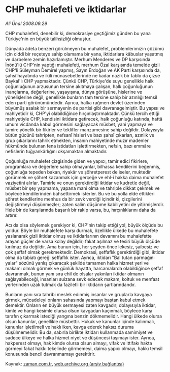 # CHP muhalefeti ve iktidarlar

*Ali Ünal 2008.09.29*

<td class="columnist-detail">
<p>CHP muhalefeti, denebilir ki, demokrasiye geçtiğimiz günden bu yana Türkiye'nin en büyük talihsizliği olmuştur.</p>
<p>
<div id="haberMetinDiv">
<p> Dünyada âdeta benzeri görülmeyen bu muhalefet, problemlerimizin çözümü için ciddi bir reçeteye sahip olamama bir yana, iktidarlara kâbuslar yaşatmış ve darbelere zemin hazırlamıştır. Merhum Menderes ve DP karşısında İnönü'lü CHP'nin yaptığı muhalefeti, merhum Özal karşısında temelde gizli CHP'li Süleyman Demirel yapmış, Sayın Erdoğan ve AK Parti karşısında da, şahsî hayatında ve ikili münasebetlerinde ne kadar nazik bir tablo da çizse Baykal'lı CHP yapmaktadır. Çünkü CHP, Türkiye'de suyu genellikle halk çoğunluğunun arzusunun tersine akıtmaya çalışan, halk çoğunluğunun inançlarına, değerlerine, yaşayışına, dünya görüşüne, hislerine ve yönelişlerine değil, genellikle bunların tam tersine sahip bir azınlığı temsil eden parti görünümündedir. Ayrıca, halka rağmen devlet üzerinden büyümüş asalak bir sermayenin de partisi gibi davranagelmiştir. Bu yapısı ve mahiyetidir ki, CHP'yi olabildiğince hırçınlaştırmaktadır. Çünkü tercih ettiği mahiyetiyle CHP, kendisini iktidara getirecek, halk çoğunluğu katında, hattâ umum vicdanda kabul görmesini sağlayacak müsbet, yani yapmaya ve tamire yönelik bir fikirler ve teklifler manzumesine sahip değildir. Dolayısıyla bütün gücünü tahripten, nefsanî hisleri ve bazı şahsî çıkarları, azınlık ve grup çıkarlarını tahrik etmekten, insanın mahiyetinde muzır madenler hükmünde bulunan fena istidatları işlettirmekten, nefsin, bazı emmâre nefislerin tuğyankârlığını okşamaktan almaktadır.
<p>Çoğunluğa muhalefet çizgisinde giden ve yapıcı, tamir edici fikirlere, programlara ve değerlere sahip olmayanlar, bilhassa kendilerini beğenmiş, çoğunluğa tepeden bakan, riyakâr ve şöhretperest de iseler, muktedir görünmek ve şöhret kazanmak için gerçeğe ve ehl-i hakka daima muhalefet vaziyetini alırlar. Tamirle ve onun gerektirdiği iktidar ve kudretle değil, müsbet bir şey yapmama, yapana mani olma ve tahriple dikkat çekmek ve böylece kendilerinden bahsettirmek isterler. Bu ve bu yolla elde ettikleri şöhret kendilerine menhus da bir zevk verdiği içindir ki, çizgilerini değiştirmeyi düşünmezler; zaten salim düşünme kabiliyetini de yitirmişlerdir. Hele bir de karşılarında başarılı bir rakip varsa, bu, hırçınlıklarını daha da artırır.
<p>Acı da olsa söylemek gerekiyor ki, CHP'nin takip ettiği yol, büyük ölçüde bu yoldur. Böyle bir muhalefete karşı durmak, özellikle ülkede bu muhalefete yaslanarak gizli iktidar olmuş ve iktidarlarının devamını bu muhalefette arayan güçler de varsa kolay değildir; fakat aşılmaz ve tesiri büyük ölçüde kırılmaz da değildir. Ama bunun için, her şeyden önce lekesiz, şaibesiz ve çok şeffaf olmak gerekmektedir. Demokrasi, şeffaflık gerektirdiği gibi, iktidar olma da tabiatı gereği şeffaflık ister. Ayrıca, iktidarı "Bal tutan parmağını yalar" sözünü yanlış çıkaracak şekilde tamamen halka hizmet yeri ve makamı olmak görmek ve günlük hayatta, harcamalarda olabildiğince şeffaf davranmak, bunun yanı sıra ehil de olsalar yakınları iktidar olmanın sağlayabileceği, insanları suizana sevk edecek makam, koltuk ve menfaat yerlerinden uzak tutmak da faziletli bir iktidarın şartlarındandır. 
<p>Bunların yanı sıra tahribi meslek edinmiş insanlar ve gruplarla kavgaya girmek, mücadeleyi onların sahasında yapmayı baştan kabul etmek demektir. Onların en büyük sermayesi zaten kavgadır; dolayısıyla iktidar, kimle ve hangi kesimle olursa olsun kavgadan kaçınmalı, böylece karşı tarafın çıkarmak istediği yangına benzin dökmemelidir. Hangi ülkede olursa olsun kanunlar, genellikle müsbettir. Hukuk ve kanunlar içinde kalınmalı, kanunlar işletilmeli ve haklı iken, kavga ederek haksız duruma düşülmemelidir. Bu da, sabırla birlikte iktidarı kullanmada samimiyet ve sadece ülkeye ve halka hizmet niyet ve düşüncesi taşımayı ister. Ayrıca, hakperest olmayı, hak kimde olursa olsun almayı, vifak ve ittifakı hakta görmeyi fakat hakkı tekelinde görmemeyi, daima yapıcı olmayı, hakkı temsil konusunda bencil davranmamayı gerektirir.</p></p></p></p></div>
</p>
<a href="http://web.archive.org/web/20110123144015/mailto:ali.unal@zaman.com.tr">
</a></td>

Kaynak: [zaman.com.tr](http://zaman.com.tr/yazar.do?yazino=743922), [web.archive.org (arşiv bağlantısı)](http://web.archive.org/web/20110123144015/http://www.zaman.com.tr:80/yazar.do?yazino=743922)
